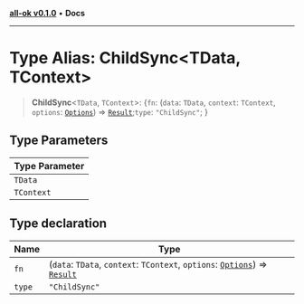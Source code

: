 [**all-ok v0.1.0**](../README.md) • **Docs**

***

# Type Alias: ChildSync\<TData, TContext\>

> **ChildSync**\<`TData`, `TContext`\>: \{`fn`: (`data`: `TData`, `context`: `TContext`, `options`: [`Options`](Options.md)) => [`Result`](Result.md);`type`: `"ChildSync"`; \}

## Type Parameters

| Type Parameter |
| ------ |
| `TData` |
| `TContext` |

## Type declaration

| Name | Type |
| ------ | ------ |
| `fn` | (`data`: `TData`, `context`: `TContext`, `options`: [`Options`](Options.md)) => [`Result`](Result.md) |
| `type` | `"ChildSync"` |
